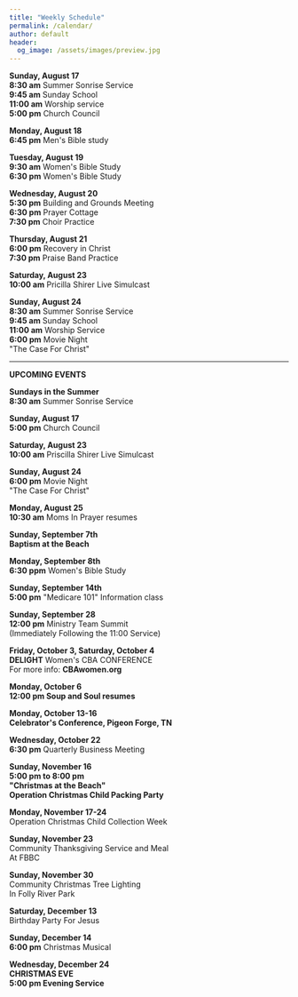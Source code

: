 ```yaml
---
title: "Weekly Schedule"
permalink: /calendar/
author: default
header:
  og_image: /assets/images/preview.jpg
---
```


<!--
**Example Day**
[10:00 am] Two Spaces At The End Of The Line ->
--
 title: "Weekly Schedule"
permalink: /calendar/
author: default
header:
  og_image: /assets/images/preview.jpg
---

<!--
**Example Day**
[10:00 am] Two Spaces At The End Of The Line ->
-->


  

**Sunday, August 17**  
**8:30 am** Summer Sonrise Service  
**9:45 am** Sunday School  
**11:00 am** Worship service  
**5:00 pm** Church Council


**Monday, August 18**  
**6:45 pm** Men's Bible study  

**Tuesday, August 19**  
**9:30 am** Women's Bible Study  
**6:30 pm** Women's Bible Study  

**Wednesday, August 20**  
**5:30 pm** Building and Grounds Meeting  
**6:30 pm** Prayer Cottage  
**7:30 pm** Choir Practice  

  **Thursday, August 21**     
  **6:00 pm** Recovery in Christ  
  **7:30 pm** Praise Band Practice   

**Saturday, August 23**  
**10:00 am** Pricilla Shirer Live Simulcast

  **Sunday, August 24**  
  **8:30 am** Summer Sonrise Service  
  **9:45 am** Sunday School  
  **11:00 am** Worship Service  
  **6:00 pm** Movie Night  
  "The Case For Christ"
  

   
  





<hr>  

  **UPCOMING EVENTS** 


 
**Sundays in the Summer**   
**8:30 am** Summer Sonrise Service  

  
 **Sunday, August 17**  
 **5:00 pm** Church Council  

**Saturday, August 23**  
**10:00 am** Priscilla Shirer Live Simulcast

  **Sunday, August 24**  
  **6:00 pm** Movie Night  
  "The Case For Christ"

  **Monday, August 25**  
  **10:30 am** Moms In Prayer resumes  

  **Sunday, September 7th**  
  **Baptism at the Beach**   

  **Monday, September 8th**  
  **6:30 ppm** Women's Bible Study

  **Sunday, September 14th**  
  **5:00 pm** "Medicare 101" Information class
  

  **Sunday, September 28**  
  **12:00 pm** Ministry Team Summit  
  (Immediately Following the 11:00 Service)

  

  **Friday, October 3, Saturday, October 4**  
  **DELIGHT** Women's CBA CONFERENCE  
  For more info: **CBAwomen.org**

  **Monday, October 6**  
  **12:00 pm Soup and Soul resumes**

  **Monday, October 13-16**  
  **Celebrator's Conference, Pigeon Forge, TN**

  **Wednesday, October 22**  
  **6:30 pm** Quarterly Business Meeting  

  **Sunday, November 16**  
  **5:00 pm to 8:00 pm**  
  **"Christmas at the Beach"**  
  **Operation Christmas Child Packing Party**  

  **Monday, November 17-24**  
  Operation Christmas Child Collection Week   

  **Sunday, November 23**  
  Community Thanksgiving Service and Meal  
  At FBBC  

  **Sunday, November 30**  
  Community Christmas Tree Lighting   
  In Folly River Park

  **Saturday, December 13**  
  Birthday Party For Jesus  

  **Sunday, December 14**  
  **6:00 pm** Christmas Musical  

  **Wednesday, December 24**  
  **CHRISTMAS EVE**  
  **5:00 pm Evening Service**

    

    



<!--





<!--

# Special Events

**Movie Night**
"The Jesus Revolution"
Sunday, June 23 at 6:00 pm
_Free admission, popcorn, and drinks_

![Jesus Revolution](/assets/images/jesus_revolution.png)

-->
